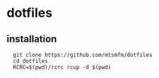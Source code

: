 # dotfiles

## installation

      git clone https://github.com/mtsmfm/dotfiles
      cd dotfiles
      RCRC=$(pwd)/rcrc rcup -d $(pwd)
